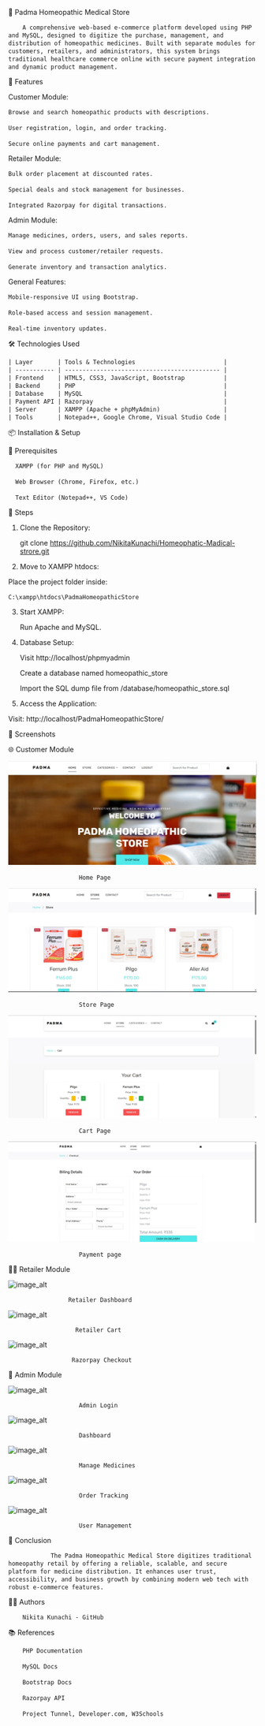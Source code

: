 🌿 Padma Homeopathic Medical Store

        A comprehensive web-based e-commerce platform developed using PHP and MySQL, designed to digitize the purchase, management, and distribution of homeopathic medicines. Built with separate modules for customers, retailers, and administrators, this system brings traditional healthcare commerce online with secure payment integration and dynamic product management.

🚀 Features

Customer Module:

    Browse and search homeopathic products with descriptions.
    
    User registration, login, and order tracking.
    
    Secure online payments and cart management.

Retailer Module:

    Bulk order placement at discounted rates.
    
    Special deals and stock management for businesses.
    
    Integrated Razorpay for digital transactions.

Admin Module:

    Manage medicines, orders, users, and sales reports.
    
    View and process customer/retailer requests.
    
    Generate inventory and transaction analytics.

General Features:

    Mobile-responsive UI using Bootstrap.
    
    Role-based access and session management.
    
    Real-time inventory updates.


🛠️ Technologies Used

    | Layer       | Tools & Technologies                         |
    | ----------- | -------------------------------------------- |
    | Frontend    | HTML5, CSS3, JavaScript, Bootstrap           |
    | Backend     | PHP                                          |
    | Database    | MySQL                                        |
    | Payment API | Razorpay                                     |
    | Server      | XAMPP (Apache + phpMyAdmin)                  |
    | Tools       | Notepad++, Google Chrome, Visual Studio Code |

📦 Installation & Setup

🧰 Prerequisites

      XAMPP (for PHP and MySQL)
      
      Web Browser (Chrome, Firefox, etc.)
      
      Text Editor (Notepad++, VS Code)

🔧 Steps

  1. Clone the Repository:

       git clone https://github.com/NikitaKunachi/Homeophatic-Madical-strore.git

2. Move to XAMPP htdocs:

  Place the project folder inside:

    C:\xampp\htdocs\PadmaHomeopathicStore
    
3. Start XAMPP:

    Run Apache and MySQL.

4. Database Setup:
   
    Visit http://localhost/phpmyadmin

    Create a database named homeopathic_store

    Import the SQL dump file from /database/homeopathic_store.sql

5. Access the Application:

  Visit:
      http://localhost/PadmaHomeopathicStore/

📸 Screenshots

🌐 Customer Module

![image_alt](https://github.com/NikitaKunachi/Homeophatic-Madical-strore/blob/9665392ef8b422d66600cab7e3ca961550ce06bb/readimages/cus%20home.jpg)
               
                        Home Page

![image_alt](https://github.com/NikitaKunachi/Homeophatic-Madical-strore/blob/e351cc6b01fad6661b3b4dbd1a93021361a3bcfd/readimages/store%20page.jpg)

                        Store Page

![image_alt](https://github.com/NikitaKunachi/Homeophatic-Madical-strore/blob/105662725ced70857df4ae55c933a87f339294d4/readimages/cart%20page.jpg)

                        Cart Page

![image_alt](https://github.com/NikitaKunachi/Homeophatic-Madical-strore/blob/80bacf78609f4e4ecc1b9e9c6d3dc0953e2e8d4a/readimages/payment.jpg)

                        Payment page

🧑‍⚕️ Retailer Module

![image_alt]()

                     Retailer Dashboard

![image_alt]()

                       Retailer Cart

![image_alt]()

                      Razorpay Checkout 


🔐 Admin Module

![image_alt]()

                        Admin Login
                        
![image_alt]()
                        
                        Dashboard
                        
![image_alt]()

                        Manage Medicines
                        
![image_alt]()

                        Order Tracking

![image_alt]()

                        User Management



🧾 Conclusion

                The Padma Homeopathic Medical Store digitizes traditional homeopathy retail by offering a reliable, scalable, and secure platform for medicine distribution. It enhances user trust, accessibility, and business growth by combining modern web tech with robust e-commerce features.

👨‍💻 Authors

        Nikita Kunachi - GitHub

📚 References

        PHP Documentation
        
        MySQL Docs
        
        Bootstrap Docs
        
        Razorpay API
        
        Project Tunnel, Developer.com, W3Schools




     




     
